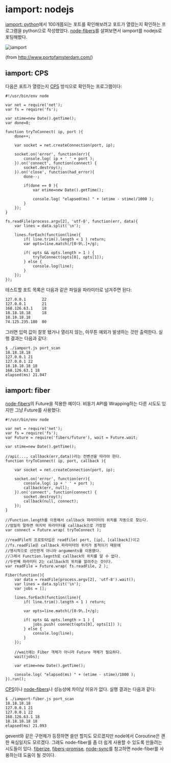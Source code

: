 # iamport: nodejs

[iamport: python][iamport-python]에서 100개쯤되는 포트를 확인해보려고 포트가 열렸는지 확인하는 프로그램을 python으로 작성했었다. [node-fibers][]를 살펴보면서 iamport를 nodejs로 포팅해봤다.

![iamport](/articles/2012/iamport/iamport.jpg)

(from http://www.portofamsterdam.com/)

## iamport: CPS

다음은 포트가 열렸는지 [CPS][] 방식으로 확인하는 프로그램이다:

    #!/usr/bin/env node

    var net = require('net');
    var fs = require('fs');

    var stime=new Date().getTime();
    var done=0;

    function tryToConnect( ip, port ){
        done++;

        var socket = net.createConnection(port, ip);

        socket.on('error', function(err){
            console.log( ip + ' ' + port );
        }).on('connect', function(connect) {
            socket.destroy();
        }).on('close', function(had_error){
            done--;

            if(done == 0 ){
                var etime=new Date().getTime();

                console.log( "elapsed(ms) " + (etime - stime)/1000 );
            }
        });
    }

    fs.readFile(process.argv[2], 'utf-8', function(err, data){
        var lines = data.split('\n');

        lines.forEach(function(line){
            if( line.trim().length < 1 ) return;
            var opts=line.match(/[0-9\.]+/g);

            if( opts && opts.length > 1 ) {
                tryToConnect(opts[0], opts[1]);
            } else {
                console.log(line);
            }
        });
    });

테스트할 포트 목록은 다음과 같은 파일을 파라미터로 넘겨주면 된다:

    127.0.0.1       22
    127.0.0.1       21
    168.126.63.1    18
    18.18.18.18     18
    18.18.18.18
    74.125.235.180  80

그러면 입력 값이 잘못 됐거나 열리지 않는, 아무튼 예외가 발생하는 것만 출력한다. 실행 결과는 다음과 같다:

    $ ./iamport.js port_scan
    18.18.18.18
    127.0.0.1 21
    127.0.0.1 22
    18.18.18.18 18
    168.126.63.1 18
    elapsed(ms) 21.047

## iamport: fiber

[node-fibers][]의 Future을 적용한 예이다. 비동기 API를 Wrapping하는 다른 시도도 있지만 그냥 Future를 사용했다:

    #!/usr/bin/env node

    var net = require('net');
    var fs = require('fs');
    var Future = require('fibers/future'), wait = Future.wait;

    var stime=new Date().getTime();

    //api(..., callback(err,data))라는 컨벤션을 따라야 한다.
    function tryToConnect( ip, port, callback ){

        var socket = net.createConnection(port, ip);

        socket.on('error', function(err){
            console.log( ip + ' ' + port );
            callback(err, null);
        }).on('connect', function(connect) {
            socket.destroy();
            callback(null, connect);
        });
    }

    //Function.length를 이용해서 callback 파라미터의 위치를 자동으로 찾는다.
    //엄밀히 말하면 마지막 파라미터를 callback으로 가정함
    var connect = Future.wrap( tryToConnect );

    //readFile의 프로토타입은 readfile( port, [ip], [callback])이고
    //fs.readFile은 callback 파라미터의 위치가 동적이기 때문에
    //명시적으로 선언한게 아니라 arguments를 이용했다.
    //그래서 Function.legnth로 callback의 위치를 알 수 없다.
    //두번째 파라미터 2는 callback의 위치를 알려주는 것이다.
    var readFile = Future.wrap( fs.readFile, 2 );

    Fiber(function(){
        var data = readFile(process.argv[2], 'utf-8').wait();
        var lines = data.split('\n');
        var jobs = [];

        lines.forEach(function(line){
            if( line.trim().length < 1 ) return;

            var opts=line.match(/[0-9\.]+/g);

            if( opts && opts.length > 1 ) {
                jobs.push( connect(opts[0], opts[1]) );
            } else {
                console.log(line);
            }
        });

        //wait에는 Fiber 객체가 아니라 Future 객체가 필요하다.
        wait(jobs);

        var etime=new Date().getTime();

        console.log( "elapsed(ms) " + (etime - stime)/1000 );
    }).run();

[CPS][]이나 [node-fibers][]나 성능상에 차이날 이유가 없다. 실행 결과는 다음과 같다:

    $ ./iamport-fiber.js port_scan
    18.18.18.18
    127.0.0.1 21
    127.0.0.1 22
    168.126.63.1 18
    18.18.18.18 18
    elapsed(ms) 21.093

gevent와 같은 구현체가 등장하면 쓸만 할지도 모르겠지만 node에서 Coroutine은 괜한 욕심일지도 모르겠다. 그래도 node-fiber를 좀 더 쉽게 사용할 수 있도록 만들려는 시도들이 있다. [fiberize][], [fibers-promise][], [node-sync][]를 참고하면 node-fiber를 사용하는데 도움이 될 것이다.

[fiberize]: https://github.com/lm1/node-fiberize
[fibers-promise]: https://github.com/lm1/node-fibers-promise
[node-sync]: https://github.com/0ctave/node-sync

[CPS]: /articles/2012/by-example-continuation-passing-style-in-javascript.html
[iamport-python]: /articles/2012/iamport-python.html

[node-fibers]: https://github.com/laverdet/node-fibers
